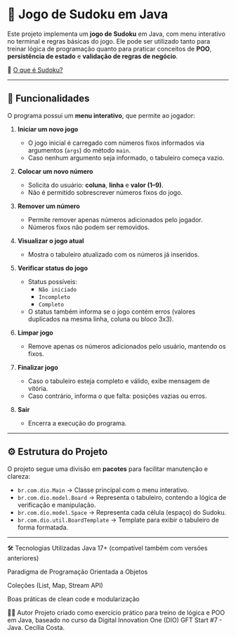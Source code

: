 # 🧩 Jogo de Sudoku em Java

Este projeto implementa um **jogo de Sudoku** em Java, com menu interativo no terminal e regras básicas do jogo. Ele pode ser utilizado tanto para treinar lógica de programação quanto para praticar conceitos de **POO**, **persistência de estado** e **validação de regras de negócio**.  

📖 [O que é Sudoku?](https://pt.wikipedia.org/wiki/Sudoku)

---

## 🚀 Funcionalidades

O programa possui um **menu interativo**, que permite ao jogador:  

1. **Iniciar um novo jogo**  
   - O jogo inicial é carregado com números fixos informados via argumentos (`args`) do método `main`.  
   - Caso nenhum argumento seja informado, o tabuleiro começa vazio.  

2. **Colocar um novo número**  
   - Solicita do usuário: **coluna**, **linha** e **valor (1–9)**.  
   - Não é permitido sobrescrever números fixos do jogo.  

3. **Remover um número**  
   - Permite remover apenas números adicionados pelo jogador.  
   - Números fixos não podem ser removidos.  

4. **Visualizar o jogo atual**  
   - Mostra o tabuleiro atualizado com os números já inseridos.  

5. **Verificar status do jogo**  
   - Status possíveis:  
     - `Não iniciado`  
     - `Incompleto`  
     - `Completo`  
   - O status também informa se o jogo contém erros (valores duplicados na mesma linha, coluna ou bloco 3x3).  

6. **Limpar jogo**  
   - Remove apenas os números adicionados pelo usuário, mantendo os fixos.  

7. **Finalizar jogo**  
   - Caso o tabuleiro esteja completo e válido, exibe mensagem de vitória.  
   - Caso contrário, informa o que falta: posições vazias ou erros.  

8. **Sair**  
   - Encerra a execução do programa.  

---

## ⚙️ Estrutura do Projeto

O projeto segue uma divisão em **pacotes** para facilitar manutenção e clareza:  

- `br.com.dio.Main` → Classe principal com o menu interativo.  
- `br.com.dio.model.Board` → Representa o tabuleiro, contendo a lógica de verificação e manipulação.  
- `br.com.dio.model.Space` → Representa cada célula (espaço) do Sudoku.  
- `br.com.dio.util.BoardTemplate` → Template para exibir o tabuleiro de forma formatada.  

---

🛠️ Tecnologias Utilizadas
Java 17+ (compatível também com versões anteriores)

Paradigma de Programação Orientada a Objetos

Coleções (List, Map, Stream API)

Boas práticas de clean code e modularização

👨‍💻 Autor
Projeto criado como exercício prático para treino de lógica e POO em Java, baseado no curso da Digital Innovation One (DIO) GFT Start #7 - Java.
Cecília Costa.
